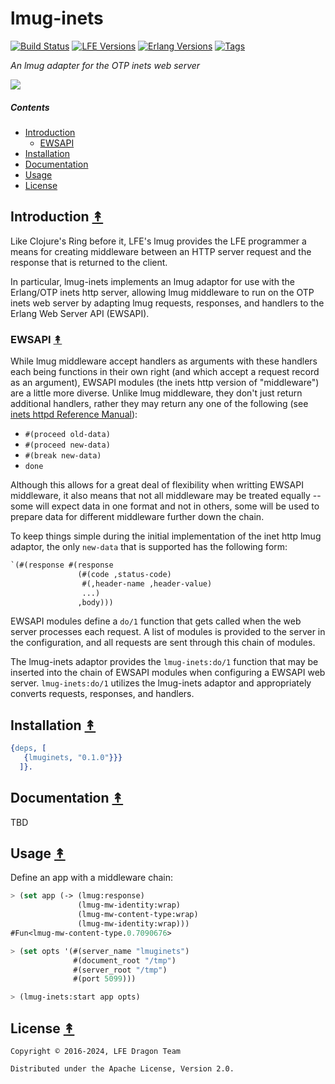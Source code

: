 # lmug-inets

[![Build Status][gh-actions-badge]][gh-actions]
[![LFE Versions][lfe-badge]][lfe]
[![Erlang Versions][erlang-badge]][versions]
[![Tags][github-tags-badge]][github-tags]

*An lmug adapter for the OTP inets web server*

[![][logo]][logo-large]

##### Contents

* [Introduction](#introduction-)
  * [EWSAPI](#ewsapi-)
* [Installation](#installation-)
* [Documentation](#documentation-)
* [Usage](#usage-)
* [License](#license-)


## Introduction [&#x219F;](#contents)

Like Clojure's Ring before it, LFE's lmug provides the LFE programmer a means
for creating middleware between an HTTP server request and the response that
is returned to the client.

In particular, lmug-inets implements an lmug adaptor for use with the
Erlang/OTP inets http server, allowing lmug middleware to run on the OTP inets
web server by adapting lmug requests, responses, and handlers to the Erlang Web
Server API (EWSAPI).


### EWSAPI [&#x219F;](#contents)

While lmug middleware accept handlers as arguments with these handlers each
being functions in their own right (and which accept a request record as an
argument), EWSAPI modules (the inets http version of "middleware") are a little
more diverse. Unlike lmug middleware, they don't just return additional
handlers, rather they may return any one of the following (see
[inets httpd Reference Manual](http://erlang.org/doc/man/httpd.html)):

* ``#(proceed old-data)``
* ``#(proceed new-data)``
* ``#(break new-data)``
* ``done``

Although this allows for a great deal of flexibility when writting EWSAPI
middleware, it also means that not all middleware may be treated equally --
some will expect data in one format and not in others, some will be used
to prepare data for different middleware further down the chain.

To keep things simple during the initial implementation of the inet http
lmug adaptor, the only ``new-data`` that is supported has the following
form:

```lisp
`(#(response #(response
               (#(code ,status-code)
                #(,header-name ,header-value)
                ...)
               ,body)))
```

EWSAPI modules define a ``do/1`` function that gets called when the web
server processes each request. A list of modules is provided to the
server in the configuration, and all requests are sent through this chain
of modules.

The lmug-inets adaptor provides the ``lmug-inets:do/1`` function that may
be inserted into the chain of EWSAPI modules when configuring a EWSAPI
web server. ``lmug-inets:do/1`` utilizes the lmug-inets adaptor and
appropriately converts requests, responses, and handlers.


## Installation [&#x219F;](#contents)

```erlang
{deps, [
   {lmuginets, "0.1.0"}}}
  ]}.
```

## Documentation [&#x219F;](#contents)

TBD


## Usage [&#x219F;](#contents)

Define an app with a middleware chain:

```lisp
> (set app (-> (lmug:response)
               (lmug-mw-identity:wrap)
               (lmug-mw-content-type:wrap)
               (lmug-mw-identity:wrap)))
#Fun<lmug-mw-content-type.0.7090676>
```

```lisp
> (set opts '(#(server_name "lmuginets")
              #(document_root "/tmp")
              #(server_root "/tmp")
              #(port 5099)))
```

```lisp
> (lmug-inets:start app opts)
```


## License [&#x219F;](#contents)

```
Copyright © 2016-2024, LFE Dragon Team

Distributed under the Apache License, Version 2.0.
```

[//]: ---Named-Links---

[logo]: priv/images/lmug-inets.png
[logo-large]: priv/images/lmug-inets-large.png
[gh-actions-badge]: https://github.com/lfe-mug/lmug-inets/workflows/ci%2Fcd/badge.svg
[gh-actions]: https://github.com/lfe-mug/lmug-inets/actions
[lfe]: https://github.com/lfe/lfe
[lfe-badge]: https://img.shields.io/badge/lfe-2.1-blue.svg
[erlang-badge]: https://img.shields.io/badge/erlang-21%20to%2026-blue.svg
[versions]: https://github.com/lfe-mug/lmug-inets/blob/master/.github/workflows/cicd.yml
[github-tags]: https://github.com/lfe-mug/lmug-inets/tags
[github-tags-badge]: https://img.shields.io/github/tag/lfe-mug/lmug-inets.svg
